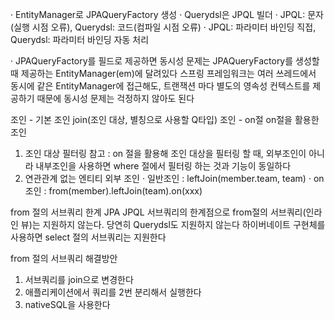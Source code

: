  · EntityManager로 JPAQueryFactory 생성
 · Querydsl은 JPQL 빌더
 · JPQL: 문자(실행 시점 오류), Querydsl: 코드(컴파일 시점 오류)
 · JPQL: 파라미터 바인딩 직접, Querydsl: 파라미터 바인딩 자동 처리
 
 · JPAQueryFactory를 필드로 제공하면 동시성 문제는 JPAQueryFactory를 생성할 때 제공하는 EntityManager(em)에 달려있다
   스프링 프레임워크는 여러 쓰레드에서 동시에 같은 EntityManager에 접근해도, 트랜잭션 마다 별도의 영속성 컨텍스트를 제공하기 때문에
   동시성 문제는 걱정하지 않아도 된다
   
조인 - 기본 조인
join(조인 대상, 별칭으로 사용할 Q타입)
조인 - on절
on절을 활용한 조인
 1. 조인 대상 필터링
  참고 : on 절을 활용해 조인 대상을 필터링 할 때, 외부조인이 아니라 내부조인을 사용하면 where 절에서 필터링 하는 것과 기능이 동일하다
 2. 연관관계 없는 엔티티 외부 조인
  · 일반조인 : leftJoin(member.team, team)
  · on 조인 : from(member).leftJoin(team).on(xxx)
  
from 절의 서브쿼리 한계
JPA JPQL 서브쿼리의 한계점으로 from절의 서브쿼리(인라인 뷰)는 지원하지 않는다. 당연히 Querydsl도 지원하지 않는다
하이버네이트 구현체를 사용하면 select 절의 서브쿼리는 지원한다

from 절의 서브쿼리 해결방안
 1. 서브쿼리를 join으로 변경한다
 2. 애플리케이션에서 쿼리를 2번 분리해서 실행한다
 3. nativeSQL을 사용한다
  
  